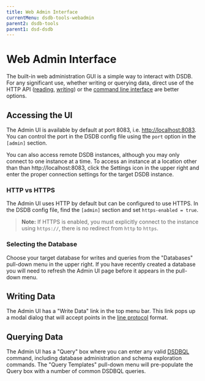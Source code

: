 ```yaml
---
title: Web Admin Interface
currentMenu: dsdb-tools-webadmin
parent2: dsdb-tools
parent1: dsd-dsdb
---
```


# Web Admin Interface

The built-in web administration GUI is a simple way to interact with DSDB.
For any significant use, whether writing or querying data, direct use of the HTTP API ([reading](/dsdb/guides/querying_data.md), [writing](/dsdb/guides/writing_data.md)) or the [command line interface](/dsdb/tools/shell.md) are better options.

## Accessing the UI

The Admin UI is available by default at port 8083, i.e. [http://localhost:8083](http://localhost:8083).
You can control the port in the DSDB config file using the `port` option in the `[admin]` section.

You can also access remote DSDB instances, although you may only connect to one instance at a time.
To access an instance at a location other than than http://localhost:8083, click the Settings icon in the upper right and enter the proper connection settings for the target DSDB instance.

### HTTP vs HTTPS

The Admin UI uses HTTP by default but can be configured to use HTTPS.
In the DSDB config file, find the `[admin]` section and set `https-enabled = true`.

> **Note:** If HTTPS is enabled, you must explicitly connect to the instance using `https://`, there is no redirect from `http` to `https`.

### Selecting the Database

Choose your target database for writes and queries from the "Databases" pull-down menu in the upper right.
If you have recently created a database you will need to refresh the Admin UI page before it appears in the pull-down menu.

## Writing Data

The Admin UI has a "Write Data" link in the top menu bar.
This link pops up a modal dialog that will accept points in the [line protocol](/dsdb/write_protocols/line.md) format.

## Querying Data

The Admin UI has a "Query" box where you can enter any valid [DSDBQL](/dsdb/query_language/spec.md) command, including database administration and schema exploration commands.
The "Query Templates" pull-down menu will pre-populate the Query box with a number of common DSDBQL queries.
